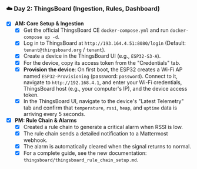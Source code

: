 ### ☁️ Day 2: ThingsBoard (Ingestion, Rules, Dashboard)
*   [x] **AM: Core Setup & Ingestion**
    *   [x] Get the official ThingsBoard CE `docker-compose.yml` and run `docker-compose up -d`.
    *   [x] Log in to ThingsBoard at `http://193.164.4.51:8080/login` (Default: `tenant@thingsboard.org` / `tenant`).
    *   [x] Create a device in the ThingsBoard UI (e.g., `ESP32-S3-A`).
    *   [x] For the device, copy its access token from the "Credentials" tab.
    *   [x] **Provision the device**: On first boot, the ESP32 creates a Wi-Fi AP named `ESP32-Provisioning` (password: `password`). Connect to it, navigate to `http://192.168.4.1`, and enter your Wi-Fi credentials, ThingsBoard host (e.g., your computer's IP), and the device access token.
    *   [x] In the ThingsBoard UI, navigate to the device's "Latest Telemetry" tab and confirm that `temperature`, `rssi`, `heap`, and `uptime` data is arriving every 5 seconds.
*   [x] **PM: Rule Chain & Alarms**
    *   [x] Created a rule chain to generate a critical alarm when RSSI is low.
    *   [x] The rule chain sends a detailed notification to a Mattermost webhook.
    *   [x] The alarm is automatically cleared when the signal returns to normal.
    *   [x] For a complete guide, see the new documentation: `thingsboard/thingsboard_rule_chain_setup.md`.